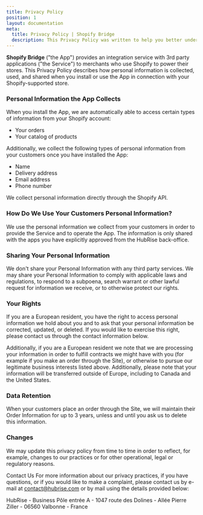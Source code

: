 ```yaml
---
title: Privacy Policy
position: 1
layout: documentation
meta:
  title: Privacy Policy | Shopify Bridge
  description: This Privacy Policy was written to help you better understand how we collect, use, and store your information.
---
```


**Shopify Bridge** ("the App") provides an integration service with 3rd party applications ("the Service") to merchants who
use Shopify to power their stores. This Privacy Policy describes how personal information is collected, used, and shared
when you install or use the App in connection with your Shopify-supported store.

### Personal Information the App Collects

When you install the App, we are automatically able to access certain types of information from your Shopify account:

- Your orders
- Your catalog of products

Additionally, we collect the following types of personal information from your customers once you have installed the App:

- Name
- Delivery address
- Email address
- Phone number

We collect personal information directly through the Shopify API.

### How Do We Use Your Customers Personal Information?

We use the personal information we collect from your customers in order to provide the Service and to operate the App.
The information is only shared with the apps you have explicitly approved from the HubRise back-office.

### Sharing Your Personal Information

We don't share your Personal Information with any third party services.
We may share your Personal Information to comply with applicable laws and regulations, to respond to a subpoena, search
warrant or other lawful request for information we receive, or to otherwise protect our rights.

### Your Rights

If you are a European resident, you have the right to access personal information we hold about you and to ask that your
personal information be corrected, updated, or deleted. If you would like to exercise this right, please contact us
through the contact information below.

Additionally, if you are a European resident we note that we are processing your information in order to fulfill contracts
we might have with you (for example if you make an order through the Site), or otherwise to pursue our legitimate business
interests listed above. Additionally, please note that your information will be transferred outside of Europe, including
to Canada and the United States.

### Data Retention

When your customers place an order through the Site, we will maintain their Order Information for up to 3 years, unless
and until you ask us to delete this information.

### Changes

We may update this privacy policy from time to time in order to reflect, for example, changes to our practices or for
other operational, legal or regulatory reasons.

Contact Us For more information about our privacy practices, if you have questions, or if you would like to make a complaint,
please contact us by e-mail at contact@hubrise.com or by mail using the details provided below:

HubRise - Business Pôle entrée A - 1047 route des Dolines - Allée Pierre Ziller - 06560 Valbonne - France
